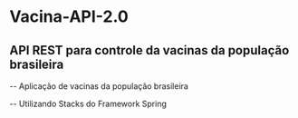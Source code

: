 # Vacina-API-2.0
## API REST para controle da vacinas da população brasileira

-- Aplicação de vacinas da população brasileira

-- Utilizando Stacks do Framework Spring
